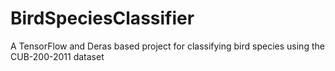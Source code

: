 # BirdSpeciesClassifier
A TensorFlow and Deras based project for classifying bird species using the CUB-200-2011 dataset
